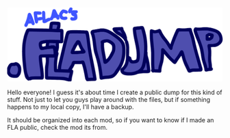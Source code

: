 ![FLA DUMP](/assets/logo.png) 

Hello everyone! I guess it's about time I create a public dump for this kind of stuff. Not just to let you guys play around with the files, but if something happens to my local copy, I'll have a backup.

It should be organized into each mod, so if you want to know if I made an FLA public, check the mod its from.
